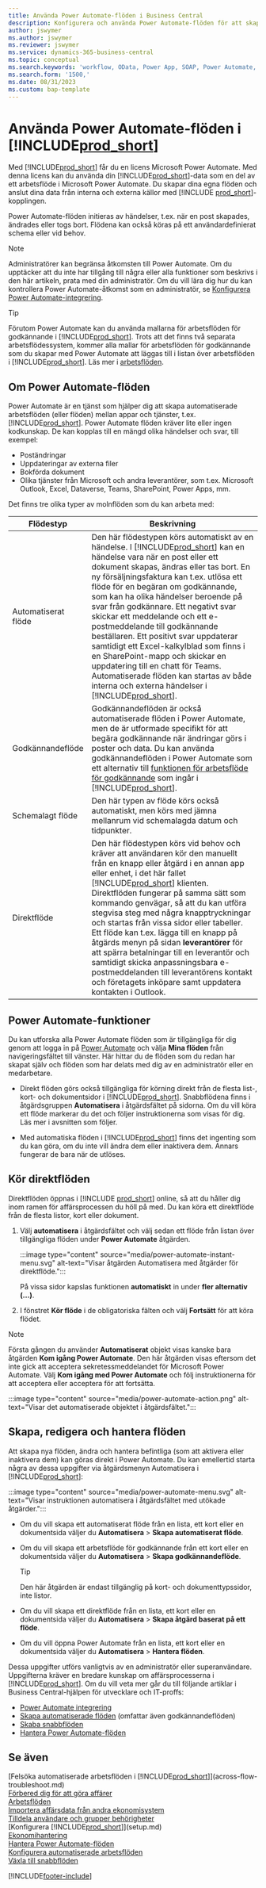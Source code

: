 ```yaml
---
title: Använda Power Automate-flöden i Business Central
description: Konfigurera och använda Power Automate-flöden för att skapa eller ändra Business Central-data.
author: jswymer
ms.author: jswymer
ms.reviewer: jswymer
ms.service: dynamics-365-business-central
ms.topic: conceptual
ms.search.keywords: 'workflow, OData, Power App, SOAP, Power Automate,'
ms.search.form: '1500,'
ms.date: 08/31/2023
ms.custom: bap-template
---
```


<!-- Line 41 says there are three cloud flow types, but the table lists four. Should line 41 change? -->


# <a name="use-power-automate-flows-in-"></a>Använda Power Automate-flöden i [!INCLUDE[prod_short](includes/prod_short.md)]

Med [!INCLUDE[prod_short](includes/prod_short.md)] får du en licens Microsoft Power Automate. Med denna licens kan du använda din [!INCLUDE[prod_short](includes/prod_short.md)]-data som en del av ett arbetsflöde i Microsoft Power Automate. Du skapar dina egna flöden och anslut dina data från interna och externa källor med [!INCLUDE [prod_short](includes/prod_short.md)]-kopplingen.

Power Automate-flöden initieras av händelser, t.ex. när en post skapades, ändrades eller togs bort. Flödena kan också köras på ett användardefinierat schema eller vid behov.

> [!NOTE]
> Administratörer kan begränsa åtkomsten till Power Automate. Om du upptäcker att du inte har tillgång till några eller alla funktioner som beskrivs i den här artikeln, prata med din administratör. Om du vill lära dig hur du kan kontrollera Power Automate-åtkomst som en administratör, se [Konfigurera Power Automate-integrering](/dynamics365/business-central/dev-itpro/powerplatform/power-automate-setup).

<!-- You must have a valid account with both [!INCLUDE[prod_short](includes/prod_short.md)] and Power Automate. --> 

> [!TIP]
> Förutom Power Automate kan du använda mallarna för arbetsflöden för godkännande i [!INCLUDE[prod_short](includes/prod_short.md)]. Trots att det finns två separata arbetsflödessystem, kommer alla mallar för arbetsflöden för godkännande som du skapar med Power Automate att läggas till i listan över arbetsflöden i [!INCLUDE[prod_short](includes/prod_short.md)]. Läs mer i [arbetsflöden](across-workflow.md).

## <a name="about-power-automate-flows"></a>Om Power Automate-flöden

Power Automate är en tjänst som hjälper dig att skapa automatiserade arbetsflöden (eller flöden) mellan appar och tjänster, t.ex. [!INCLUDE[prod_short](includes/prod_short.md)]. Power Automate flöden kräver lite eller ingen kodkunskap. De kan kopplas till en mängd olika händelser och svar, till exempel:

- Poständringar
- Uppdateringar av externa filer
- Bokförda dokument
- Olika tjänster från Microsoft och andra leverantörer, som t.ex. Microsoft Outlook, Excel, Dataverse, Teams, SharePoint, Power Apps, mm.

Det finns tre olika typer av molnflöden som du kan arbeta med:

|Flödestyp|Beskrivning|
|---------|-----------|
|Automatiserat flöde|Den här flödestypen körs automatiskt av en händelse. I [!INCLUDE[prod_short](includes/prod_short.md)] kan en händelse vara när en post eller ett dokument skapas, ändras eller tas bort. En ny försäljningsfaktura kan t.ex. utlösa ett flöde för en begäran om godkännande, som kan ha olika händelser beroende på svar från godkännare. Ett negativt svar skickar ett meddelande och ett e-postmeddelande till godkännande beställaren. Ett positivt svar uppdaterar samtidigt ett Excel-kalkylblad som finns i en SharePoint-mapp och skickar en uppdatering till en chatt för Teams. Automatiserade flöden kan startas av både interna och externa händelser i [!INCLUDE[prod_short](includes/prod_short.md)].|
|Godkännandeflöde|Godkännandeflöden är också automatiserade flöden i Power Automate, men de är utformade specifikt för att begära godkännande när ändringar görs i poster och data. Du kan använda godkännandeflöden i Power Automate som ett alternativ till [funktionen för arbetsflöde för godkännande](across-use-workflows.md) som ingår i [!INCLUDE[prod_short](includes/prod_short.md)]. |
|Schemalagt flöde|Den här typen av flöde körs också automatiskt, men körs med jämna mellanrum vid schemalagda datum och tidpunkter. |
|Direktflöde|Den här flödestypen körs vid behov och kräver att användaren kör den manuellt från en knapp eller åtgärd i en annan app eller enhet, i det här fallet [!INCLUDE[prod_short](includes/prod_short.md)] klienten. Direktflöden fungerar på samma sätt som kommando genvägar, så att du kan utföra stegvisa steg med några knapptryckningar och startas från vissa sidor eller tabeller. Ett flöde kan t.ex. lägga till en knapp på åtgärds menyn på sidan **leverantörer** för att spärra betalningar till en leverantör och samtidigt skicka anpassningsbara e-postmeddelanden till leverantörens kontakt och företagets inköpare samt uppdatera kontakten i Outlook. |

## <a name="power-automate-features"></a>Power Automate-funktioner

Du kan utforska alla Power Automate flöden som är tillgängliga för dig genom att logga in på [Power Automate](https://powerautomate.com) och välja **Mina flöden** från navigeringsfältet till vänster. Här hittar du de flöden som du redan har skapat själv och flöden som har delats med dig av en administratör eller en medarbetare.

- Direkt flöden görs också tillgängliga för körning direkt från de flesta list-, kort- och dokumentsidor i [!INCLUDE[prod_short](includes/prod_short.md)]. Snabbflödena finns i åtgärdsgruppen **Automatisera** i åtgärdsfältet på sidorna. Om du vill köra ett flöde markerar du det och följer instruktionerna som visas för dig. Läs mer i avsnitten som följer.

- Med automatiska flöden i [!INCLUDE[prod_short](includes/prod_short.md)] finns det ingenting som du kan göra, om du inte vill ändra dem eller inaktivera dem. Annars fungerar de bara när de utlöses. 
<!--

## <a name="automated-flows"></a>Automated flows

With Power Automate, you can create business flows directly in-house and rely on citizen developers. Automated workflows can be started by both internal and external events in [!INCLUDE[prod_short](includes/prod_short.md)], and also be set to run periodically. Learn more and get instructions on how to create flows in the [Set Up Automated Workflows](/dynamics365/business-central/dev-itpro/powerplatform/automate-workflows) article in the administration content.

-->

## <a name="run-instant-flows"></a>Kör direktflöden

Direktflöden öppnas i [!INCLUDE [prod_short](includes/prod_short.md)] online, så att du håller dig inom ramen för affärsprocessen du höll på med. Du kan köra ett direktflöde från de flesta listor, kort eller dokument.

1. Välj **automatisera** i åtgärdsfältet och välj sedan ett flöde från listan över tillgängliga flöden under **Power Automate** åtgärden.

    :::image type="content" source="media/power-automate-instant-menu.svg" alt-text="Visar åtgärden Automatisera med åtgärder för direktflöde.":::

    På vissa sidor kapslas funktionen **automatiskt** in under **fler alternativ (...)**. 
2. I fönstret **Kör flöde** i de obligatoriska fälten och välj **Fortsätt** för att köra flödet.

> [!NOTE]
> Första gången du använder **Automatiserat** objekt visas kanske bara åtgärden **Kom igång Power Automate**. Den här åtgärden visas eftersom det inte gick att acceptera sekretessmeddelandet för Microsoft Power Automate. Välj **Kom igång med Power Automate** och följ instruktionerna för att acceptera eller acceptera för att fortsätta.  
>
> :::image type="content" source="media/power-automate-action.png" alt-text="Visar det automatiserade objektet i åtgärdsfältet.":::

<!--

[!INCLUDE [prod_short](includes/prod_short.md)] can run a Power Automate flow from most list, card, and document pages. Once the admin has connected [!INCLUDE [prod_short](includes/prod_short.md)] with Power Automate, you'll see any flows your organization has added when you choose the **Automate** action on the relevant pages. Instant flows are run without leaving [!INCLUDE [prod_short](includes/prod_short.md)]. Learn more in the [Set Up Automated Workflows](/dynamics365/business-central/dev-itpro/powerplatform/automate-workflows) article in the administration content.

These instant flows open on a page inside [!INCLUDE [prod_short](includes/prod_short.md)] online so you can remain within the context of the business process you were in the middle of. Choose the **Automate** action—on some pages nested under the **More Options** menu—choose the **Power Automate** menu item, then choose the relevant link to trigger the workflow. The connection to Power Automate is already set up for you.

Most flows require you to fill in a field or two before you choose the **Run flow** action.

> [!TIP]
> If you don't see an **Automate** action, then your [!INCLUDE [prod_short](includes/prod_short.md)] probably hasn't yet been set up to use Power Automate. Learn more from your admin.-->

## <a name="create-edit-and-manage-flows"></a>Skapa, redigera och hantera flöden

Att skapa nya flöden, ändra och hantera befintliga (som att aktivera eller inaktivera dem) kan göras direkt i Power Automate. Du kan emellertid starta några av dessa uppgifter via åtgärdsmenyn Automatisera i [!INCLUDE[prod_short](includes/prod_short.md)]:

:::image type="content" source="media/power-automate-menu.svg" alt-text="Visar instruktionen automatisera i åtgärdsfältet med utökade åtgärder.":::

- Om du vill skapa ett automatiserat flöde från en lista, ett kort eller en dokumentsida väljer du **Automatisera** > **Skapa automatiserat flöde**.
- Om du vill skapa ett arbetsflöde för godkännande från ett kort eller en dokumentsida väljer du **Automatisera** > **Skapa godkännandeflöde**.

  > [!TIP]
  > Den här åtgärden är endast tillgänglig på kort- och dokumenttypssidor, inte listor.
- Om du vill skapa ett direktflöde från en lista, ett kort eller en dokumentsida väljer du **Automatisera** > **Skapa åtgärd baserat på ett flöde**.
- Om du vill öppna Power Automate från en lista, ett kort eller en dokumentsida väljer du **Automatisera** > **Hantera flöden**.
<!--- To create new flows or manage existing flows from inside [!INCLUDE[prod_short](includes/prod_short.md)], got to the **Manage Power Automate Flows** page.-->

Dessa uppgifter utförs vanligtvis av en administratör eller superanvändare. Uppgifterna kräver en bredare kunskap om affärsprocesserna i [!INCLUDE[prod_short](includes/prod_short.md)]. Om du vill veta mer går du till följande artiklar i Business Central-hjälpen för utvecklare och IT-proffs:

- [Power Automate integrering](/dynamics365/business-central/dev-itpro/powerplatform/power-automate-overview)
- [Skapa automatiserade flöden](/dynamics365/business-central/dev-itpro/powerplatform/instant-flows) (omfattar även godkännandeflöden)
- [Skaba snabbflöden](/dynamics365/business-central/dev-itpro/powerplatform/instant-flows)
- [Hantera Power Automate-flöden](/dynamics365/business-central/dev-itpro/powerplatform/manage-power-automate-flows)
<!-- 

## <a name="add-more-automated-flows-and-instant-flows"></a>Add more automated flows and instant flows

You can create flows through the [powerautomate.microsoft.com](https://powerautomate.microsoft.com) website. However, if your admin has switched on the capability to run Power Automate flows from inside [!INCLUDE [prod_short](includes/prod_short.md)] online, you can start the process of building a flow from the **Automate** action on the relevant pages, which can be found under the **More Options** menu depending on the page. Then choose the **Power Automate** menu item, and then choose the **Create a flow** action. Power Automate then opens in a new browser tab, and you're signed in automatically.

You can find sample templates to adapt to your company and all available trigger events, using both [!INCLUDE [prod_short](includes/prod_short.md)] and external tools, by choosing the **Connectors** menu on the Power Automate website. Learn more about available templates and triggers in the [Set Up Automated Workflows](/dynamics365/business-central/dev-itpro/powerplatform/automate-workflows) article in the administration content.

## <a name="create-and-manage-power-automate-flows"></a>Create and manage Power Automate flows

You can create new flows or manage existing Power Automate flows in [!INCLUDE [prod_short](includes/prod_short.md)] on the **Manage Power Automate Flows** page. Learn more in the [Manage Power Automate Flows](/dynamics365/business-central/dev-itpro/powerplatform/manage-power-automate-flows) article in the administration content.

<!--
You can also manage available Power Automate workflows on the **Workflows** page in [!INCLUDE[prod_short](includes/prod_short.md)]. The page lists both the built-in approval and Power Automate workflows, with options for the latter to enable/disable, delete, and view the workflow on the Power Automate website.-->

## <a name="see-also"></a>Se även

[Felsöka automatiserade arbetsflöden i [!INCLUDE[prod_short](includes/prod_short.md)]](across-flow-troubleshoot.md)  
[Förbered dig för att göra affärer](ui-get-ready-business.md)  
[Arbetsflöden](across-workflow.md)  
[Importera affärsdata från andra ekonomisystem](across-import-data-configuration-packages.md)  
[Tilldela användare och grupper behörigheter](ui-define-granular-permissions.md)  
[Konfigurera [!INCLUDE[prod_short](includes/prod_short.md)]](setup.md)  
[Ekonomihantering](finance.md)  
[Hantera Power Automate-flöden](/dynamics365/business-central/dev-itpro/powerplatform/manage-power-automate-flows)  
[Konfigurera automatiserade arbetsflöden](/dynamics365/business-central/dev-itpro/powerplatform/automate-workflows)  
[Växla till snabbflöden](/dynamics365/business-central/dev-itpro/powerplatform/instant-flows)  

[!INCLUDE[footer-include](includes/footer-banner.md)]
